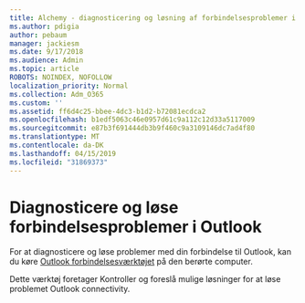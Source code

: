 ```yaml
---
title: Alchemy - diagnosticering og løsning af forbindelsesproblemer i Outlook
ms.author: pdigia
author: pebaum
manager: jackiesm
ms.date: 9/17/2018
ms.audience: Admin
ms.topic: article
ROBOTS: NOINDEX, NOFOLLOW
localization_priority: Normal
ms.collection: Adm_O365
ms.custom: ''
ms.assetid: ff6d4c25-bbee-4dc3-b1d2-b72081ecdca2
ms.openlocfilehash: b1edf5063c46e0957d61c9a112c12d33a5117009
ms.sourcegitcommit: e87b3f691444db3b9f460c9a3109146dc7ad4f80
ms.translationtype: MT
ms.contentlocale: da-DK
ms.lasthandoff: 04/15/2019
ms.locfileid: "31869373"
---
```

# <a name="diagnose-and-resolve-outlook-connectivity-issues"></a>Diagnosticere og løse forbindelsesproblemer i Outlook

For at diagnosticere og løse problemer med din forbindelse til Outlook, kan du køre [Outlook forbindelsesværktøjet](https://aka.ms/SaRA-OutlookDisconnect-Alchemy) på den berørte computer. 
  
Dette værktøj foretager Kontroller og foreslå mulige løsninger for at løse problemet Outlook connectivity.
  

